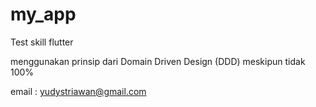 # my_app

Test skill flutter

menggunakan prinsip dari Domain Driven Design (DDD) meskipun tidak 100%

email : yudystriawan@gmail.com
